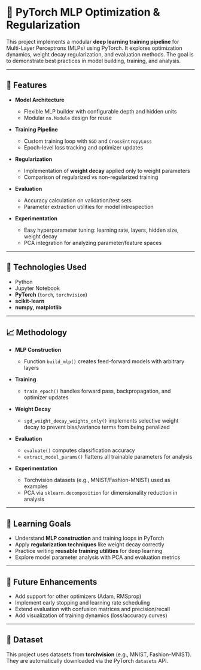 # 🧠 PyTorch MLP Optimization & Regularization

This project implements a modular **deep learning training pipeline** for Multi-Layer Perceptrons (MLPs) using PyTorch. It explores optimization dynamics, weight decay regularization, and evaluation methods. The goal is to demonstrate best practices in model building, training, and analysis.

---

## 🔧 **Features**

* **Model Architecture**

  * Flexible MLP builder with configurable depth and hidden units
  * Modular `nn.Module` design for reuse

* **Training Pipeline**

  * Custom training loop with `SGD` and `CrossEntropyLoss`
  * Epoch-level loss tracking and optimizer updates

* **Regularization**

  * Implementation of **weight decay** applied only to weight parameters
  * Comparison of regularized vs non-regularized training

* **Evaluation**

  * Accuracy calculation on validation/test sets
  * Parameter extraction utilities for model introspection

* **Experimentation**

  * Easy hyperparameter tuning: learning rate, layers, hidden size, weight decay
  * PCA integration for analyzing parameter/feature spaces

---

## 📌 **Technologies Used**

* Python
* Jupyter Notebook
* **PyTorch** (`torch`, `torchvision`)
* **scikit-learn**
* **numpy**, **matplotlib**

---

## 📈 **Methodology**

* **MLP Construction**

  * Function `build_mlp()` creates feed-forward models with arbitrary layers
* **Training**

  * `train_epoch()` handles forward pass, backpropagation, and optimizer updates
* **Weight Decay**

  * `sgd_weight_decay_weights_only()` implements selective weight decay to prevent bias/variance terms from being penalized
* **Evaluation**

  * `evaluate()` computes classification accuracy
  * `extract_model_params()` flattens all trainable parameters for analysis
* **Experimentation**

  * Torchvision datasets (e.g., MNIST/Fashion-MNIST) used as examples
  * PCA via `sklearn.decomposition` for dimensionality reduction in analysis

---

## 🧠 **Learning Goals**

* Understand **MLP construction** and training loops in PyTorch
* Apply **regularization techniques** like weight decay correctly
* Practice writing **reusable training utilities** for deep learning
* Explore model parameter analysis with PCA and evaluation metrics

---

## 🧮 **Future Enhancements**

* Add support for other optimizers (Adam, RMSprop)
* Implement early stopping and learning rate scheduling
* Extend evaluation with confusion matrices and precision/recall
* Add visualization of training dynamics (loss/accuracy curves)

---

## 📂 Dataset

This project uses datasets from **torchvision** (e.g., MNIST, Fashion-MNIST).
They are automatically downloaded via the PyTorch `datasets` API.
